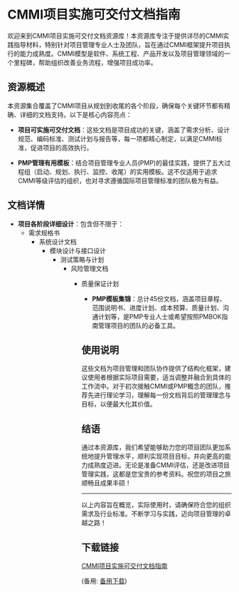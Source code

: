 # CMMI项目实施可交付文档指南

欢迎来到CMMI项目实施可交付文档资源库！本资源库专注于提供详尽的CMMI实践指导材料，特别针对项目管理专业人士及团队，旨在通过CMMI框架提升项目执行的能力成熟度。CMMI模型是软件、系统工程、产品开发以及项目管理领域的一个里程碑，帮助组织改善业务流程，增强项目成功率。

## 资源概述

本资源集合覆盖了CMMI项目从规划到收尾的各个阶段，确保每个关键环节都有精确、详细的文档支持。以下是核心内容亮点：

- **项目可实施可交付文档**：这些文档是项目成功的关键，涵盖了需求分析、设计规范、编码标准、测试计划与报告等，每一项都精心制定，以满足CMMI标准，促进项目的高效执行。

- **PMP管理有用模板**：结合项目管理专业人员(PMP)的最佳实践，提供了五大过程组（启动、规划、执行、监控、收尾）的实用模板。这不仅适用于追求CMMI等级评估的组织，也对寻求遵循国际项目管理标准的团队极为有益。

## 文档详情

- **项目各阶段详细设计**：包含但不限于：
    - 需求规格书
        - 系统设计文档
            - 模块设计与接口设计
                - 测试策略与计划
                    - 风险管理文档
                        - 质量保证计划

                            - **PMP模板集锦**：总计45份文档，涵盖项目章程、范围说明书、进度计划、成本预算、质量计划、沟通计划等，是PMP专业人士或希望按照PMBOK指南管理项目的团队的必备工具。

                            ## 使用说明

                            这些文档为项目管理和团队协作提供了结构化框架，建议使用者根据实际项目需要，适当调整并融合到具体的工作流中。对于初次接触CMMI或PMP概念的团队，推荐先进行理论学习，理解每一份文档背后的管理理念与目标，以便最大化其价值。

                            ## 结语

                            通过本资源库，我们希望能够助力您的项目团队更加系统地提升管理水平，顺利实现项目目标，并向更高的能力成熟度迈进。无论是准备CMMI评估，还是改进项目管理实践，这都是您宝贵的参考资料。祝您的项目之旅顺畅且成果丰硕！

                            ---

                            以上内容旨在概览，实际使用时，请确保符合您的组织需求及行业标准。不断学习与实践，迈向项目管理的卓越之路！

                            ## 下载链接
                            [CMMI项目实施可交付文档指南](https://pan.quark.cn/s/42cf23ae7f5e) 

                            (备用: [备用下载](https://pan.baidu.com/s/1wlJOrTAk5zbwCl126A8k2w?pwd=1234))
